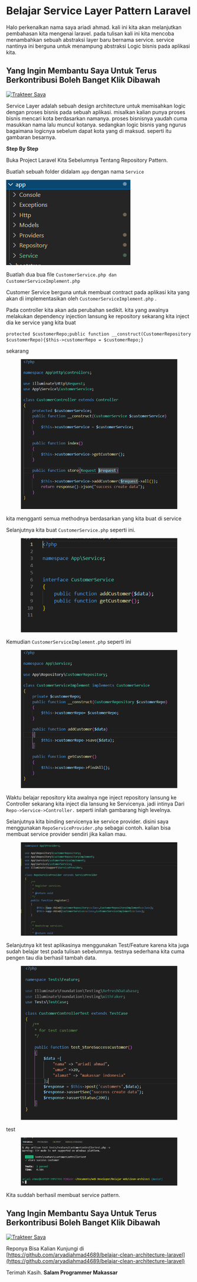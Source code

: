 # Belajar Service Layer Pattern Laravel

Halo perkenalkan nama saya ariadi ahmad. kali ini kita akan melanjutkan pembahasan kita mengenai laravel. pada tulisan kali ini kita mencoba menambahkan sebuah abstraksi layer baru bernama service. service nantinya ini berguna untuk menampung abstraksi Logic bisnis pada aplikasi kita.

## Yang Ingin Membantu Saya Untuk Terus Berkontribusi Boleh Banget Klik Dibawah <a href="#b9de" id="b9de"></a>

[![Trakteer Saya](https://cdn.trakteer.id/images/embed/trbtn-red-5.png)](https://trakteer.id/ariadi-ahmad-28xqo/tip)

Service Layer adalah sebuah design architecture untuk memisahkan logic dengan proses bisnis pada sebuah aplikasi. misalkan kalian punya proses bisnis mencari kota berdasarkan namanya. proses bisnisnya yaudah cuma masukkan nama lalu muncul kotanya. sedangkan logic bisnis yang ngurus bagaimana logicnya sebelum dapat kota yang di maksud. seperti itu gambaran besarnya.

**Step By Step**

Buka Project Laravel Kita Sebelumnya Tentang Repository Pattern.

Buatlah sebuah folder didalam `app` dengan nama `Service`

![](<../../.gitbook/assets/image (41).png>)

Buatlah dua bua file `CustomerService.php dan CustomerServiceImplement.php`

Customer Service berguna untuk membuat contract pada aplikasi kita yang akan di implementasikan oleh `CustomerServiceImplement.php` .

Pada controller kita akan ada perubahan sedikit. kita yang awalnya melakukan dependency injection lansung ke repository sekarang kita inject dia ke service yang kita buat

```
protected $customerRepo;public function __construct(CustomerRepository $customerRepo){$this->customerRepo = $customerRepo;}
```

sekarang

<figure><img src="../../.gitbook/assets/image (8) (1).png" alt=""><figcaption></figcaption></figure>

kita mengganti semua methodnya berdasarkan yang kita buat di service

Selanjutnya kita buat `CustomerService.php` seperti ini.

<figure><img src="../../.gitbook/assets/image (2) (1).png" alt=""><figcaption></figcaption></figure>

Kemudian `CustomerServiceImplement.php` seperti ini

<figure><img src="../../.gitbook/assets/image (78).png" alt=""><figcaption></figcaption></figure>

Waktu belajar repository kita awalnya nge inject repository lansung ke Controller sekarang kita inject dia lansung ke Servicenya. jadi intinya Dari `Repo->Service->Controller.` seperti inilah gambarang high levelnya.

Selanjutnya kita binding servicenya ke service provider. disini saya menggunakan `RepoServiceProvider.php` sebagai contoh. kalian bisa membuat service provider sendiri jika kalian mau.

<figure><img src="../../.gitbook/assets/image (40).png" alt=""><figcaption></figcaption></figure>

Selanjutnya kit test aplikasinya menggunakan Test/Feature karena kita juga sudah belajar test pada tulisan sebelumnya. testnya sederhana kita cuma pengen tau dia berhasil tambah data.

<figure><img src="../../.gitbook/assets/image (10) (1).png" alt=""><figcaption></figcaption></figure>

test

<figure><img src="../../.gitbook/assets/image (34).png" alt=""><figcaption></figcaption></figure>

Kita suddah berhasil membuat service pattern.

## Yang Ingin Membantu Saya Untuk Terus Berkontribusi Boleh Banget Klik Dibawah <a href="#b9de" id="b9de"></a>

[![Trakteer Saya](https://cdn.trakteer.id/images/embed/trbtn-red-5.png)](https://trakteer.id/ariadi-ahmad-28xqo/tip)

Reponya Bisa Kalian Kunjungi di [https://github.com/aryadiahmad4689/belajar-clean-architecture-laravel](https://github.com/aryadiahmad4689/belajar-clean-architecture-laravel)

Terimah Kasih. **Salam Programmer Makassar**
